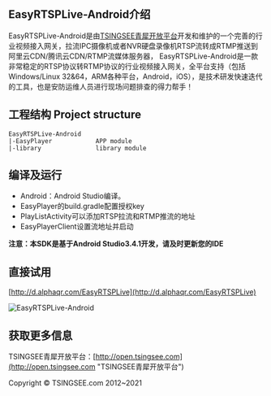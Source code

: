 ## EasyRTSPLive-Android介绍 ##
EasyRTSPLive-Android是由[TSINGSEE青犀开放平台](http://open.tsingsee.com "TSINGSEE青犀开放平台")开发和维护的一个完善的行业视频接入网关，拉流IPC摄像机或者NVR硬盘录像机RTSP流转成RTMP推送到阿里云CDN/腾讯云CDN/RTMP流媒体服务器， EasyRTSPLive-Android是一款非常稳定的RTSP协议转RTMP协议的行业视频接入网关，全平台支持（包括Windows/Linux 32&64，ARM各种平台，Android，iOS），是技术研发快速迭代的工具，也是安防运维人员进行现场问题排查的得力帮手！

## 工程结构 Project structure ##
	EasyRTSPLive-Android
	|-EasyPlayer            APP module
	|-library               library module

## 编译及运行 ##
- Android：Android Studio编译。
- EasyPlayer的build.gradle配置授权key
- PlayListActivity可以添加RTSP拉流和RTMP推流的地址
- EasyPlayerClient设置流地址并启动

**注意：本SDK是基于Android Studio3.4.1开发，请及时更新您的IDE**

## 直接试用

[http://d.alphaqr.com/EasyRTSPLive](http://d.alphaqr.com/EasyRTSPLive)


![EasyRTSPLive-Android](http://www.easydarwin.org/github/images/app/2020/easy_rtsplive_android.png)

## 获取更多信息 ##
TSINGSEE青犀开放平台：[http://open.tsingsee.com](http://open.tsingsee.com "TSINGSEE青犀开放平台")

Copyright &copy; TSINGSEE.com 2012~2021
